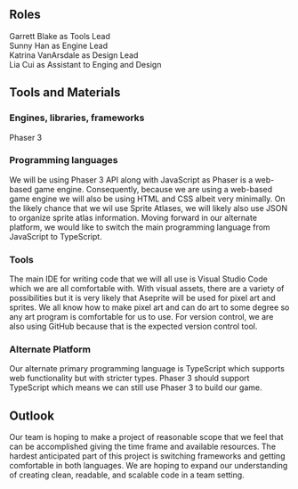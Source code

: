 ## Roles
Garrett Blake as Tools Lead  
Sunny Han as Engine Lead  
Katrina VanArsdale as Design Lead  
Lia Cui as Assistant to Enging and Design  

## Tools and Materials
### Engines, libraries, frameworks
Phaser 3 
### Programming languages
We will be using Phaser 3 API along with JavaScript as Phaser is a web-based game engine. Consequently, because we are using a web-based game engine we will also be using HTML and CSS albeit very minimally. On the likely chance that we wil use Sprite Atlases, we will likely also use JSON to organize sprite atlas information. Moving forward in our alternate platform, we would like to switch the main programming language from JavaScript to TypeScript.
### Tools
The main IDE for writing code that we will all use is Visual Studio Code which we are all comfortable with. With visual assets, there are a variety of possibilities but it is very likely that Aseprite will be used for pixel art and sprites. We all know how to make pixel art and can do art to some degree so any art program is comfortable for us to use. For version control, we are also using GitHub because that is the expected version control tool.
### Alternate Platform
Our alternate primary programming language is TypeScript which supports web functionality but with stricter types. Phaser 3 should support TypeScript which means we can still use Phaser 3 to build our game.

## Outlook
Our team is hoping to make a project of reasonable scope that we feel that can be accomplished giving the time frame and available resources. The hardest anticipated part of this project is switching frameworks and getting comfortable in both languages. We are hoping to expand our understanding of creating clean, readable, and scalable code in a team setting.